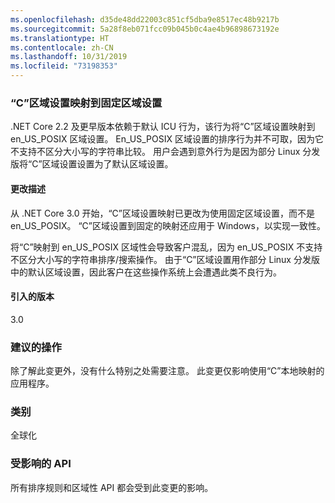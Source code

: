 ```yaml
---
ms.openlocfilehash: d35de48dd22003c851cf5dba9e8517ec48b9217b
ms.sourcegitcommit: 5a28f8eb071fcc09b045b0c4ae4b96898673192e
ms.translationtype: HT
ms.contentlocale: zh-CN
ms.lasthandoff: 10/31/2019
ms.locfileid: "73198353"
---
```

### <a name="c-locale-maps-to-the-invariant-locale"></a>“C”区域设置映射到固定区域设置

.NET Core 2.2 及更早版本依赖于默认 ICU 行为，该行为将“C”区域设置映射到 en_US_POSIX 区域设置。 En_US_POSIX 区域设置的排序行为并不可取，因为它不支持不区分大小写的字符串比较。 用户会遇到意外行为是因为部分 Linux 分发版将“C”区域设置设置为了默认区域设置。

#### <a name="change-description"></a>更改描述

从 .NET Core 3.0 开始，“C”区域设置映射已更改为使用固定区域设置，而不是 en_US_POSIX。 “C”区域设置到固定的映射还应用于 Windows，以实现一致性。

将“C”映射到 en_US_POSIX 区域性会导致客户混乱，因为 en_US_POSIX 不支持不区分大小写的字符串排序/搜索操作。 由于“C”区域设置用作部分 Linux 分发版中的默认区域设置，因此客户在这些操作系统上会遭遇此类不良行为。

#### <a name="version-introduced"></a>引入的版本

3.0

### <a name="recommended-action"></a>建议的操作

除了解此变更外，没有什么特别之处需要注意。 此变更仅影响使用“C”本地映射的应用程序。

### <a name="category"></a>类别

全球化

### <a name="affected-apis"></a>受影响的 API

所有排序规则和区域性 API 都会受到此变更的影响。

<!--

-->
